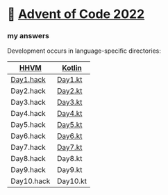 # 🎄 [Advent of Code 2022](https://adventofcode.com/2022)

### my answers

Development occurs in language-specific directories:

| [HHVM](hhvm)                    | [Kotlin](src)                                                   |
|---------------------------------|-----------------------------------------------------------------|
| [Day1.hack](hhvm/src/Day1.hack) | [Day1.kt](src/main/kotlin/com/github/malukenho/aoc2022/Day1.kt) |
| Day2.hack                       | [Day2.kt](src/main/kotlin/com/github/malukenho/aoc2022/Day2.kt) |
| Day3.hack                       | [Day3.kt](src/main/kotlin/com/github/malukenho/aoc2022/Day3.kt) |
| Day4.hack                       | [Day4.kt](src/main/kotlin/com/github/malukenho/aoc2022/Day4.kt) |
| Day5.hack                       | [Day5.kt](src/main/kotlin/com/github/malukenho/aoc2022/Day5.kt) |
| Day6.hack                       | [Day6.kt](src/main/kotlin/com/github/malukenho/aoc2022/Day6.kt) |
| Day7.hack                       | [Day7.kt](src/main/kotlin/com/github/malukenho/aoc2022/Day7.kt) |
| Day8.hack                       | Day8.kt                                                         |
| Day9.hack                       | Day9.kt                                                         |
| Day10.hack                      | Day10.kt                                                        |